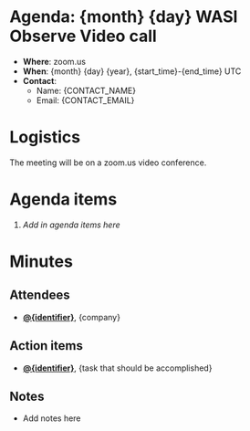 # Agenda: {month} {day} WASI Observe Video call

- **Where**: zoom.us
- **When**: {month} {day} {year}, {start_time}-{end_time} UTC
- **Contact**:
  - Name: {CONTACT_NAME}
  - Email: {CONTACT_EMAIL}

# Logistics

The meeting will be on a zoom.us video conference.

# Agenda items

1. *Add in agenda items here*

# Minutes

## Attendees

- [**@{identifier}**][github-identifier], {company}

## Action items

- [**@{identifier}**][github-identifier], {task that should be accomplished}

## Notes

- Add notes here

[github-identifier]: https://github.com/user
